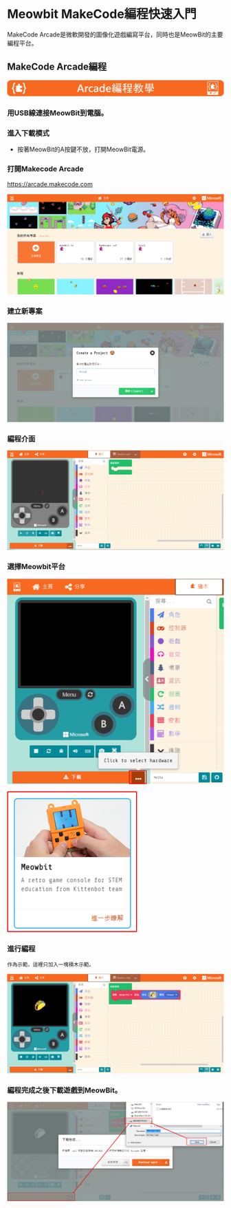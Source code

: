 # Meowbit MakeCode編程快速入門

MakeCode Arcade是微軟開發的圖像化遊戲編寫平台，同時也是MeowBit的主要編程平台。

## MakeCode Arcade編程

![](./images/acbanner.png)

### 用USB線連接MeowBit到電腦。

### 進入下載模式

- 按著MeowBit的A按鍵不放，打開MeowBit電源。

### 打開Makecode Arcade

<https://arcade.makecode.com>

![](./images/arcade1.png)

### 建立新專案

![](./images/arcade2.png)

### 編程介面

![](./images/arcade3.png)

### 選擇Meowbit平台

![](./images/arcade4.png)

![](./images/arcade5.png)

### 進行編程

    作為示範，這裡只加入一塊積木示範。

![](./images/arcade7.png)

### 編程完成之後下載遊戲到MeowBit。

![](./images/arcade6.png)

